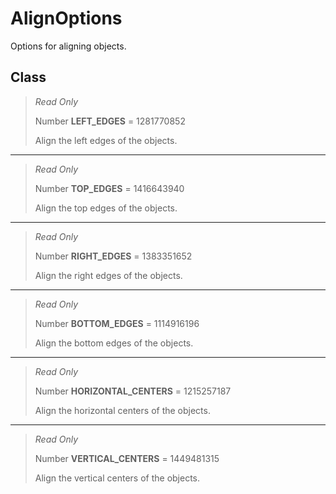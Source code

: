 # AlignOptions
Options for aligning objects.

## Class
> *Read Only* 
> 
> Number **LEFT_EDGES** = 1281770852
> 
> Align the left edges of the objects.
*** 
> *Read Only* 
> 
> Number **TOP_EDGES** = 1416643940
> 
> Align the top edges of the objects.
*** 
> *Read Only* 
> 
> Number **RIGHT_EDGES** = 1383351652
> 
> Align the right edges of the objects.
*** 
> *Read Only* 
> 
> Number **BOTTOM_EDGES** = 1114916196
> 
> Align the bottom edges of the objects.
*** 
> *Read Only* 
> 
> Number **HORIZONTAL_CENTERS** = 1215257187
> 
> Align the horizontal centers of the objects.
*** 
> *Read Only* 
> 
> Number **VERTICAL_CENTERS** = 1449481315
> 
> Align the vertical centers of the objects.

